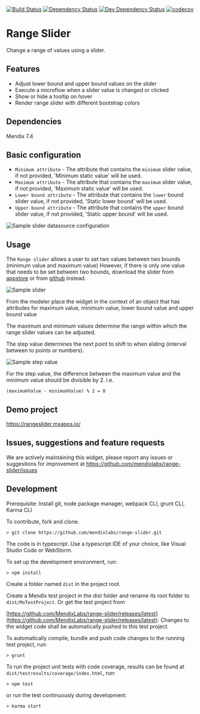 [![Build Status](https://travis-ci.org/mendixlabs/range-slider.svg?branch=master)](https://travis-ci.org/mendixlabs/range-slider)
[![Dependency Status](https://david-dm.org/mendixlabs/range-slider.svg)](https://david-dm.org/mendixlabs/range-slider)
[![Dev Dependency Status](https://david-dm.org/mendixlabs/range-slider.svg#info=devDependencies)](https://david-dm.org/mendixlabs/range-slider#info=devDependencies)
[![codecov](https://codecov.io/gh/mendixlabs/range-slider/branch/master/graph/badge.svg)](https://codecov.io/gh/mendixlabs/range-slider)

# Range Slider
Change a range of values using a slider.

## Features
* Adjust lower bound and upper bound values on the slider
* Execute a microflow when a slider value is changed or clicked
* Show or hide a tooltip on hover
* Render range slider with different bootstrap colors

## Dependencies
Mendix 7.4

## Basic configuration
* `Minimum attribute` - The attribute that contains the `minimum` slider value, if not provided, 'Minimum static value' will be used.
* `Maximum attribute` - The attribute that contains the `maximum` slider value, if not provided, 'Maximum static value' will be used.
* `Lower bound attribute` - The attribute that contains the `lower` bound slider value, if not provided, 'Static lower bound' will be used.
* `Upper bound attribute` - The attribute that contains the `upper` bound slider value, if not provided, 'Static upper bound' will be used.

 ![Sample slider datasource configuration](/assets/Datasource.PNG)

## Usage
The `Range slider` allows a user to set two values between two bounds (minimum value and maximum value)
However, if there is only one value that needs to be set between two bounds, download the slider from [appstore](https://appstore.home.mendix.com/link/app/48786/Mendix/Slider) or from [github](https://github.com/mendixlabs/slider) instead.

![Sample slider](/assets/Sample_range.PNG)

From the modeler place the widget in the context of an object that has attributes for maximum value, minimum value, lower bound value and upper bound value

The maximum and minimum values determine the range within which the range slider values can be adjusted.

The step value determines the next point to shift to when sliding (interval between to points or numbers).

![Sample step value](/assets/Sample_step.PNG)

For the step value, the difference between the maximum value and the minimum value should be divisible by 2. i.e.

    (maximumValue - minimumValue) % 2 = 0

## Demo project
https://rangeslider.mxapps.io/

## Issues, suggestions and feature requests
We are actively maintaining this widget, please report any issues or suggestions for improvement at
https://github.com/mendixlabs/range-slider/issues

## Development
Prerequisite: Install git, node package manager, webpack CLI, grunt CLI, Karma CLI

To contribute, fork and clone.

    > git clone https://github.com/mendixlabs/range-slider.git

The code is in typescript. Use a typescript IDE of your choice, like Visual Studio Code or WebStorm.

To set up the development environment, run:

    > npm install

Create a folder named `dist` in the project root.

Create a Mendix test project in the dist folder and rename its root folder to `dist/MxTestProject`. Or get the test project from 

[https://github.com/MendixLabs/range-slider/releases/latest](https://github.com/MendixLabs/range-slider/releases/latest). Changes to the widget code shall be automatically pushed to this test project.

To automatically compile, bundle and push code changes to the running test project, run:

    > grunt

To run the project unit tests with code coverage, results can be found at `dist/testresults/coverage/index.html`, run:

    > npm test

or run the test continuously during development:

    > karma start
